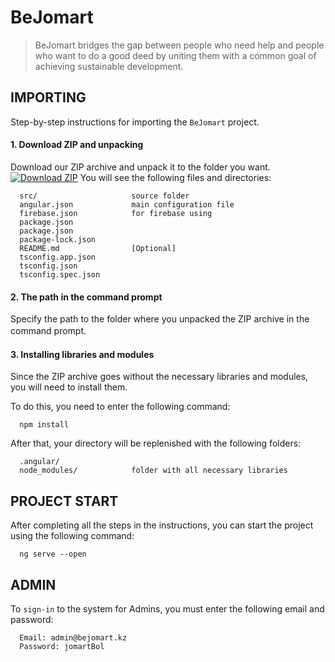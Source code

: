 BeJomart
========

> BeJomart bridges the gap between people who need help and people who want to do a good deed by uniting them with a common goal of achieving sustainable development.

IMPORTING
---------
Step-by-step instructions for importing the `BeJomart` project.


#### **1. Download ZIP and unpacking**
Download our ZIP archive and unpack it to the folder you want.  
[![Download ZIP](https://github.com/aknurkappar/google-solutions-1/download.svg)](https://github.com/aknurkappar/google-solutions-1/archive/refs/heads/main.zip)
You will see the following files and directories:

      src/                     source folder
      angular.json             main configuration file
      firebase.json            for firebase using       
      package.json
      package.json
      package-lock.json
      README.md                [Optional]
      tsconfig.app.json
      tsconfig.json
      tsconfig.spec.json
      

#### 2. The path in the command prompt
Specify the path to the folder where you unpacked the ZIP archive in the command prompt.
 ㅤ
#### 3. Installing libraries and modules
Since the ZIP archive goes without the necessary libraries and modules, you will need to install them.

To do this, you need to enter the following command:

      npm install
      
After that, your directory will be replenished with the following folders:

      .angular/                
      node_modules/            folder with all necessary libraries
      
      
PROJECT START
-------------
After completing all the steps in the instructions, you can start the project using the following command:

      ng serve --open
      
ADMIN
-----
To `sign-in` to the system for Admins, you must enter the following email and password:  

      Email: admin@bejomart.kz  
      Password: jomartBol  
